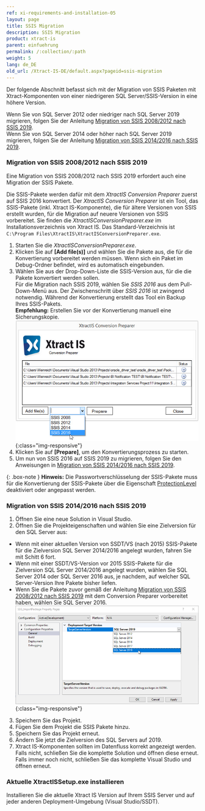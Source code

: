 ```yaml
---
ref: xi-requirements-and-installation-05
layout: page
title: SSIS Migration
description: SSIS Migration
product: xtract-is
parent: einfuehrung
permalink: /:collection/:path
weight: 5
lang: de_DE
old_url: /Xtract-IS-DE/default.aspx?pageid=ssis-migration
---
```


Der folgende Abschnitt befasst sich mit der Migration von SSIS Paketen mit Xtract-Komponenten von einer niedrigeren SQL Server/SSIS-Version in eine höhere Version. 

Wenn Sie von SQL Server 2012 oder niedriger nach SQL Server 2019 migrieren, folgen Sie der Anleitung [Migration von SSIS 2008/2012 nach SSIS 2019](#migration-von-ssis-20082012-nach-ssis-2019).<br>
Wenn Sie von SQL Server 2014 oder höher nach SQL Server 2019 migrieren, folgen Sie der Anleitung [Migration von SSIS 2014/2016 nach SSIS 2019](#migration-von-ssis-20142016-nach-ssis-2019).


### Migration von SSIS 2008/2012 nach SSIS 2019

Eine Migration von SSIS 2008/2012 nach SSIS 2019 erfordert auch eine Migration der SSIS Pakete.

Die SSIS-Pakete werden dafür mit dem *XtractIS Conversion Preparer* zuerst auf SSIS 2016 konvertiert.
Der *XtractIS Conversion Preparer* ist ein Tool, das SSIS-Pakete (inkl. Xtract IS-Komponente), die für ältere Versionen von SSIS erstellt wurden, für die Migration auf neuere Versionen von SSIS vorbereitet. 
Sie finden die *XtractISConversionPreparer.exe* im Installationsverzeichnis von Xtract IS. Das Standard-Verzeichnis ist `C:\Program Files\XtractIS\XtractISConversionPreparer.exe`. 

1. Starten Sie die *XtractISConversionPreparer.exe*.
2. Klicken Sie auf **[Add file(s)]** und wählen Sie die Pakete aus, die für die Konvertierung vorbereitet werden müssen.
Wenn sich ein Paket im Debug-Ordner befindet, wird es automatisch eingebunden. 
3. Wählen Sie aus der Drop-Down-Liste die SSIS-Version aus, für die die Pakete konvertiert werden sollen.<br>
Für die Migration nach SSIS 2019, wählen Sie *SSIS 2016* aus dem Pull-Down-Menü aus. Der Zwischenschritt über *SSIS 2016* ist zwingend notwendig.
Während der Konvertierung erstellt das Tool ein Backup Ihres SSIS-Pakets. <br>
**Empfehlung:** Erstellen Sie vor der Konvertierung manuell eine Sicherungskopie.<br> 
![XIS_ConversionPreparer_2016](/img/content/XIS_ConversionPreparer_2016.png){:class="img-responsive"}
4. Klicken Sie auf **[Prepare]**, um den Konvertierungsprozess zu starten.<br>
5. Um nun von SSIS 2016 auf SSIS 2019 zu migrieren, folgen Sie den Anweisungen in [Migration von SSIS 2014/2016 nach SSIS 2019](#migration-von-ssis-20142016-nach-ssis-2019).

{: .box-note }
**Hinweis:** Die Passwortverschlüsselung der SSIS-Pakete muss für die Konvertierung der SSIS-Pakete über die Eigenschaft [ProtectionLevel](https://docs.microsoft.com/de-de/sql/integration-services/security/access-control-for-sensitive-data-in-packages?view=sql-server-ver15#set_protection) deaktiviert oder angepasst werden.


### Migration von SSIS 2014/2016 nach SSIS 2019

1. Öffnen Sie eine neue Solution in Visual Studio. 
2. Öffnen Sie die Projekteigenschaften und wählen Sie eine Zielversion für den SQL Server aus:
- Wenn mit einer aktuellen Version von SSDT/VS (nach 2015) SSIS-Pakete für die Zielversion SQL Server 2014/2016 angelegt wurden, fahren Sie mit Schitt 6 fort.
- Wenn mit einer SSDT/VS-Version vor 2015 SSIS-Pakete für die Zielversion SQL Server 2014/2016 angelegt wurden, wählen Sie SQL Server 2014 oder SQL Server 2016 aus, je nachdem, auf welcher SQL Server-Version Ihre Pakete bisher liefen. 
- Wenn Sie die Pakete zuvor gemäß der Anleitung [Migration von SSIS 2008/2012 nach SSIS 2019](#migration-von-ssis-20082012-nach-ssis-2019) mit dem Conversion Preparer vorbereitet haben, wählen Sie SQL Server 2016.<br>
![VS-Deployment-Target](/img/content/VS_Deployment_Target.png){:class="img-responsive"}
3. Speichern Sie das Projekt.
4. Fügen Sie dem Projekt die SSIS Pakete hinzu.
5. Speichern Sie das Projekt erneut.
6. Ändern Sie jetzt die Zielversion des SQL Servers auf 2019.
7. Xtract IS-Komponenten sollten im Datenfluss korrekt angezeigt werden. 
Falls nicht, schließen Sie die komplette Solution und öffnen diese erneut. 
Falls immer noch nicht, schließen Sie das komplette Visual Studio und öffnen erneut.

### Aktuelle XtractISSetup.exe installieren
Installieren Sie die aktuelle Xtract IS Version auf Ihrem SSIS Server und auf jeder anderen Deployment-Umgebung (Visual Studio/SSDT).